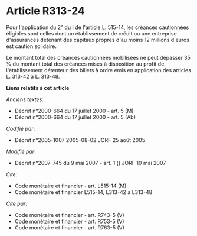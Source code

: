 # Article R313-24

Pour l'application du 2° du I de l'article L. 515-14, les créances cautionnées éligibles sont celles dont un établissement de
crédit ou une entreprise d'assurances détenant des capitaux propres d'au moins 12 millions d'euros est caution solidaire.

Le montant total des créances cautionnées mobilisées ne peut dépasser 35 % du montant total des créances mises à disposition
au profit de l'établissement détenteur des billets à ordre émis en application des articles L. 313-42 à L. 313-48.

**Liens relatifs à cet article**

_Anciens textes_:

  - Décret n°2000-664 du 17 juillet 2000 - art. 5 (M)
  - Décret n°2000-664 du 17 juillet 2000 - art. 5 (Ab)

_Codifié par_:

  - Décret n°2005-1007 2005-08-02 JORF 25 août 2005

_Modifié par_:

  - Décret n°2007-745 du 9 mai 2007 - art. 1 () JORF 10 mai 2007

_Cite_:

  - Code monétaire et financier - art. L515-14 (M)
  - Code monétaire et financier L515-14, L313-42 à L313-48

_Cité par_:

  - Code monétaire et financier - art. R743-5 (V)
  - Code monétaire et financier - art. R753-5 (V)
  - Code monétaire et financier - art. R763-5 (V)
